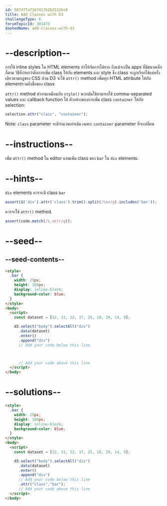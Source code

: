 ```yaml
---
id: 587d7fa7367417b2b2512bc8
title: Add Classes with D3
challengeType: 6
forumTopicId: 301473
dashedName: add-classes-with-d3
---
```


# --description--

การใช้ inline styles ใน HTML elements ทำให้จัดการได้ยาก ถึงแม้จะเป็น apps ที่มีขนาดเล็กก็ตาม วิธีที่ง่ายกว่าคือการเพิ่ม class ให้กับ elements และ style ซึ่ง class จะถูกเรียกใช้แค่ครั้งเดียวตามกฎของ CSS ส่วน D3 จะใช้ `attr()` method เพิ่มทุก HTML attribute ให้กับ elementรวมถึงชื่อของ class 

 `attr()` method ทำงานเหมือนกับ `style()` พวกมันใช้สามารถใช้ comma-separated values และ callback function ได้ ตัวอย่างของการเพิ่ม class `container` ให้กับ selection:

```js
selection.attr("class", "container");
```

Note: `class` parameter จะมีจำนวนเท่าเดิม เฉพาะ `container` parameter ที่จะเปลี่ยน

# --instructions--

เพิ่ม `attr()` method ใน editor แลพเพิ่ม class ของ `bar` ใน `div` elements.

# --hints--

 `div` elements ควรจะมี class `bar`

```js
assert($('div').attr('class').trim().split(/\s+/g).includes('bar'));
```

ควรจะใช้ `attr()` method.

```js
assert(code.match(/\.attr/g));
```

# --seed--

## --seed-contents--

```html
<style>
  .bar {
    width: 25px;
    height: 100px;
    display: inline-block;
    background-color: blue;
  }
</style>
<body>
  <script>
    const dataset = [12, 31, 22, 17, 25, 18, 29, 14, 9];

    d3.select("body").selectAll("div")
      .data(dataset)
      .enter()
      .append("div")
      // Add your code below this line



      // Add your code above this line
  </script>
</body>
```

# --solutions--

```html
<style>
  .bar {
    width: 25px;
    height: 100px;
    display: inline-block;
    background-color: blue;
  }
</style>
<body>
  <script>
    const dataset = [12, 31, 22, 17, 25, 18, 29, 14, 9];

    d3.select("body").selectAll("div")
      .data(dataset)
      .enter()
      .append("div")
      // Add your code below this line
      .attr("class","bar");
      // Add your code above this line
  </script>
</body>
```
